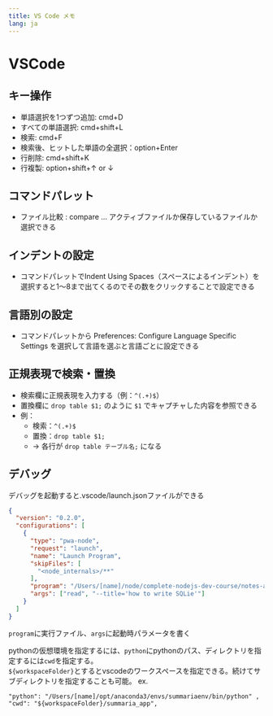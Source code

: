 ```yaml
---
title: VS Code メモ
lang: ja
---
```



# VSCode

## キー操作

- 単語選択を1つずつ追加: cmd+D
- すべての単語選択: cmd+shift+L
- 検索: cmd+F
- 検索後、ヒットした単語の全選択：option+Enter
- 行削除: cmd+shift+K
- 行複製: option+shift+↑ or ↓

## コマンドパレット

- ファイル比較 : compare ... アクティブファイルか保存しているファイルか選択できる

## インデントの設定

- コマンドパレットでIndent Using Spaces（スペースによるインデント）を選択すると1〜8まで出てくるのでその数をクリックすることで設定できる

## 言語別の設定

- コマンドパレットから Preferences: Configure Language Specific Settings を選択して言語を選ぶと言語ごとに設定できる

## 正規表現で検索・置換

- 検索欄に正規表現を入力する（例：`^(.+)$`）
- 置換欄に `drop table $1;` のように `$1` でキャプチャした内容を参照できる
- 例：  
    - 検索：`^(.+)$`
    - 置換：`drop table $1;`
    - → 各行が `drop table テーブル名;` になる

## デバッグ

デバッグを起動すると.vscode/launch.jsonファイルができる

```json
{
  "version": "0.2.0",
  "configurations": [
    {
      "type": "pwa-node",
      "request": "launch",
      "name": "Launch Program",
      "skipFiles": [
        "<node_internals>/**"
      ],
      "program": "/Users/[name]/node/complete-nodejs-dev-course/notes-app/app.js",
      "args": ["read", "--title='how to write SQLie'"]
    }
  ]
}
```
`program`に実行ファイル、`args`に起動時パラメータを書く

pythonの仮想環境を指定するには、`python`にpythonのパス、ディレクトリを指定するには`cwd`を指定する。  
`${workspaceFolder}`とするとvscodeのワークスペースを指定できる。続けてサブディレクトリを指定することも可能。
ex.

```
"python": "/Users/[name]/opt/anaconda3/envs/summariaenv/bin/python" ,
"cwd": "${workspaceFolder}/summaria_app",
```

